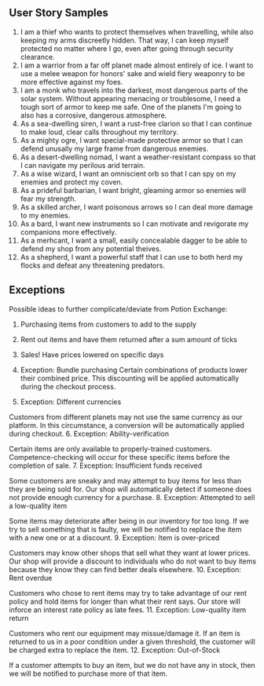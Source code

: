 ## User Story Samples
1. I am a thief who wants to protect themselves when travelling, while also keeping my arms discreetly hidden. That way, I can keep myself protected no matter where I go, even after going through security clearance.
2. I am a warrior from a far off planet made almost entirely of ice. I want to use a melee weapon for honors' sake and wield fiery weaponry to be more effective against my foes.
3. I am a monk who travels into the darkest, most dangerous parts of the solar system. Without appearing menacing or troublesome, I need a tough sort of armor to keep me safe. One of the planets I'm going to also has a corrosive, dangerous atmosphere.
4. As a sea-dwelling siren, I want a rust-free clarion so that I can continue to make loud, clear calls throughout my territory. 
5. As a mighty ogre, I want special-made protective armor so that I can defend unusally my large frame from dangerous enemies. 
6. As a desert-dwelling nomad, I want a weather-resistant compass so that I can navigate my perilous arid terrain. 
7. As a wise wizard, I want an omniscient orb so that I can spy on my enemies and protect my coven.
8. As a prideful barbarian, I want bright, gleaming armor so enemies will fear my strength.
9. As a skilled archer, I want poisonous arrows so I can deal more damage to my enemies.
10. As a bard, I want new instruments so I can motivate and revigorate my companions more effectively.
11. As a merhcant, I want a small, easily concealable dagger to be able to defend my shop from any potential theives.
12. As a shepherd, I want a powerful staff that I can use to both herd my flocks and defeat any threatening predators.

## Exceptions

Possible ideas to further complicate/deviate from Potion Exchange:
1. Purchasing items from customers to add to the supply
2. Rent out items and have them returned after a sum amount of ticks
3. Sales! Have prices lowered on specific days

4. Exception: Bundle purchasing
Certain combinations of products lower their combined price. This discounting will be
applied automatically during the checkout process.
5. Exception: Different currencies
   
Customers from different planets may not use the same currency as our platform. In this 
circumstance, a conversion will be automatically applied during checkout.
6. Exception: Ability-verification

Certain items are only available to properly-trained customers. Competence-checking will
occur for these specific items before the completion of sale.
7. Exception: Insufficient funds received

Some customers are sneaky and may attempt to buy items for less than they are being sold for. Our shop will automatically detect if someone does not provide enough currency for a purchase.
8. Exception: Attempted to sell a low-quality item

Some items may deteriorate after being in our inventory for too long. If we try to sell something that is faulty, we will be notified to replace the item with a new one or at a discount.
9. Exception: Item is over-priced

Customers may know other shops that sell what they want at lower prices. Our shop will provide a discount to individuals who do not want to buy items because they know they can find better deals elsewhere.
10. Exception: Rent overdue

Customers who chose to rent items may try to take advantage of our rent policy and hold items for longer than what their rent says. Our store will inforce an interest rate policy as late fees.
11. Exception: Low-quality item return

Customers who rent our equipment may missue/damage it. If an item is returned to us in a poor condition under a given threshold, the customer will be charged extra to replace the item.
12. Exception: Out-of-Stock

If a customer attempts to buy an item, but we do not have any in stock, then we will be notified to purchase more of that item.
